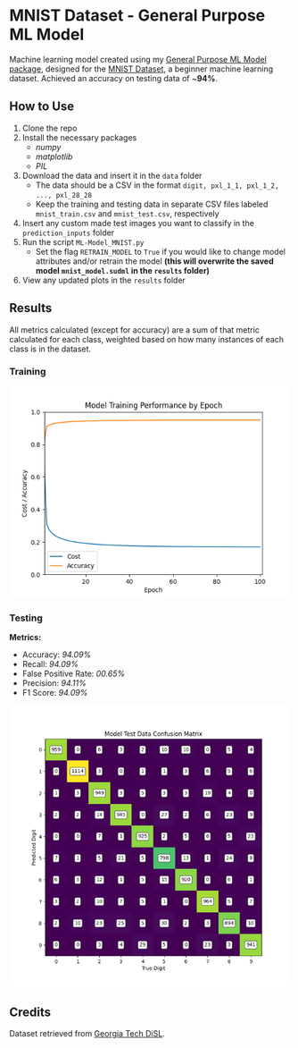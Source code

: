 # MNIST Dataset - General Purpose ML Model

Machine learning model created using my [General Purpose ML Model package](https://github.com/sudthebud/ML-Model_General-Purpose), designed for the [MNIST Dataset](https://en.wikipedia.org/wiki/MNIST_database), a beginner machine learning dataset. Achieved an accuracy on testing data of ~**94%**.

## How to Use
1. Clone the repo
2. Install the necessary packages
    - _numpy_
    - _matplotlib_
    - _PIL_
4. Download the data and insert it in the ```data``` folder
    - The data should be a CSV in the format ```digit, pxl_1_1, pxl_1_2, ..., pxl_28_28```
    - Keep the training and testing data in separate CSV files labeled ```mnist_train.csv``` and ```mnist_test.csv```, respectively
3. Insert any custom made test images you want to classify in the ```prediction_inputs``` folder
4. Run the script ```ML-Model_MNIST.py```
    - Set the flag ```RETRAIN_MODEL``` to ```True``` if you would like to change model attributes and/or retrain the model **(this will overwrite the saved model ```mnist_model.sudml``` in the ```results``` folder)**
5. View any updated plots in the ```results``` folder

## Results
All metrics calculated (except for accuracy) are a sum of that metric calculated for each class, weighted based on how many instances of each class is in the dataset.
### Training
![MNIST Model - Training Performance](results/model_performance.png)
### Testing
**Metrics:**
- Accuracy: _94.09%_
- Recall: _94.09%_
- False Positive Rate: _00.65%_
- Precision: _94.11%_
- F1 Score: _94.09%_

![MNIST Model - Testing Data Confusion Matrix](results/model_confusion_matrix.png)

## Credits
Dataset retrieved from [Georgia Tech DiSL](https://git-disl.github.io/GTDLBench/datasets/mnist_datasets/).